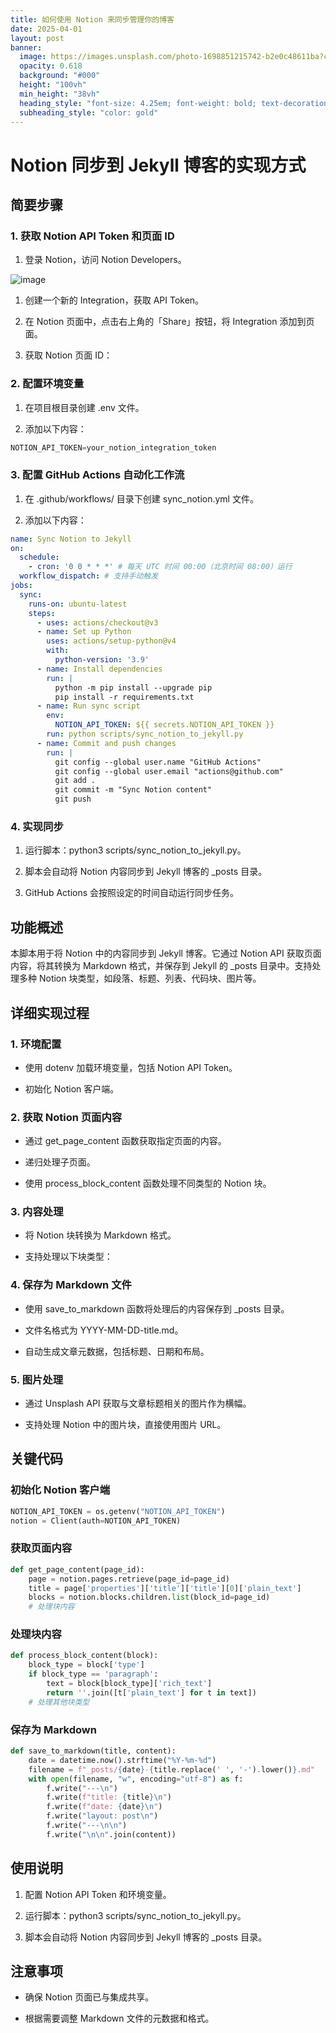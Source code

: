 ```yaml
---
title: 如何使用 Notion 来同步管理你的博客
date: 2025-04-01
layout: post
banner:
  image: https://images.unsplash.com/photo-1698851215742-b2e0c48611ba?crop=entropy&cs=tinysrgb&fit=max&fm=jpg&ixid=M3w2OTIwMzJ8MHwxfHJhbmRvbXx8fHx8fHx8fDE3NDM1MzIwNzl8&ixlib=rb-4.0.3&q=80&w=1080
  opacity: 0.618
  background: "#000"
  height: "100vh"
  min_height: "38vh"
  heading_style: "font-size: 4.25em; font-weight: bold; text-decoration: underline"
  subheading_style: "color: gold"
---
```


# Notion 同步到 Jekyll 博客的实现方式

## 简要步骤

### 1. 获取 Notion API Token 和页面 ID

1. 登录 Notion，访问 Notion Developers。

![image](https://prod-files-secure.s3.us-west-2.amazonaws.com/a7a0cc5a-89b9-4cda-8686-1fba0ca52f40/d19c1afe-dea5-4312-9333-786b0ba83054/image.png?X-Amz-Algorithm=AWS4-HMAC-SHA256&X-Amz-Content-Sha256=UNSIGNED-PAYLOAD&X-Amz-Credential=ASIAZI2LB4662VHHJGUX%2F20250401%2Fus-west-2%2Fs3%2Faws4_request&X-Amz-Date=20250401T182758Z&X-Amz-Expires=3600&X-Amz-Security-Token=IQoJb3JpZ2luX2VjEFoaCXVzLXdlc3QtMiJHMEUCIQD2QSVfBcgi1b7%2BGWOmHLMRTkh48bd3NERxAaGFIC2XHgIgRo54nWq5rSnD3GW1sMHSb%2BGrqZQezI8aV%2FCP4blqLWoqiAQIw%2F%2F%2F%2F%2F%2F%2F%2F%2F%2F%2FARAAGgw2Mzc0MjMxODM4MDUiDBam%2Fk5jYpp1RBW3ECrcAzPlDkmVC5RH4xq7%2FBmXGKWgreNYOWv%2FYw6H4GzAcQ39FZOz6lwP6hv1lANvLidoCC6H5aj02o0cpvgcs3oRgAU9T6KvUpOSHCC4GjXCI%2BgncrUv%2Fz42zIji2Oj9fzxvYyntdzVPJCjxtldbc%2FYJS8qPV6BAEVnKyJ2hKroIDzcWz3uZDYAvkG9fb5sLYUHUdxJZcvQvMEhggzfjRoudublq6jckJfIRuLEmtNGjx53AWBjWkmKHDhh%2FP%2BoIfBar188omS9%2BpJ50dW39PFtweGgRGefJsYQhHcRHgN3NqN2cAY4MSRqn2GTUbBtmlxyqyLhWJpW5oP0LAhhssDds%2FkVSvmphGyj606u01%2ByP%2Frp4FMvYQN%2Bp8tH99fQwp%2FpdxIXqC7BqI%2FFbW3zP6pS12V5%2BNVRECwGhBUkMUtEyjd%2Fmso8vDS%2BrLCt%2FWynAqFL%2BWtkXZOpf40yY8Pmev4%2FHCwEndxJPZrJdG5Hf9mfLRXGuS1aS9OrBkbEwHe4NISzAza04fsB93SDXqUhONiAcuYMdYEiH%2FVEGV8PtrLD4S54JyPz%2FzMcMRiapG%2B0GNoeiB0eMH%2BhPZwuzekG0SXfAyIZ%2F9ue5y9J68K2HEkbHBGk7yyPab8DqSwmzp%2FH%2FMNzWsL8GOqUBuuXrqqT1y2vdF3ruJB8577jFMgfXsmRY4JqjOkr0fE1wXcngF5%2FAC4Vw7QTqFEABM4ZobuFTeUkyFG1Ly5HVDamUY7%2BQUTuk0%2F8ejR2uK3ExgpIk9uU7hQKlGOFd4BzFkKtzBJwBphVFmHsI6FS4qz5xQaPHVXHKFydp1TCOdz%2B7II9F4tVLoTZTnJz7T6r4KGXj9fCXa1UEpzC%2F7JqJ37oJVvtY&X-Amz-Signature=99a87c45d9caf7e98b384b30a16988b16bc22c9341a341edc60d113f056a6442&X-Amz-SignedHeaders=host&x-id=GetObject)

1. 创建一个新的 Integration，获取 API Token。

1. 在 Notion 页面中，点击右上角的「Share」按钮，将 Integration 添加到页面。

1. 获取 Notion 页面 ID：


### 2. 配置环境变量

1. 在项目根目录创建 .env 文件。

1. 添加以下内容：

```javascript
NOTION_API_TOKEN=your_notion_integration_token
```

### 3. 配置 GitHub Actions 自动化工作流

1. 在 .github/workflows/ 目录下创建 sync_notion.yml 文件。

1. 添加以下内容：

```yaml
name: Sync Notion to Jekyll
on:
  schedule:
    - cron: '0 0 * * *' # 每天 UTC 时间 00:00（北京时间 08:00）运行
  workflow_dispatch: # 支持手动触发
jobs:
  sync:
    runs-on: ubuntu-latest
    steps:
      - uses: actions/checkout@v3
      - name: Set up Python
        uses: actions/setup-python@v4
        with:
          python-version: '3.9'
      - name: Install dependencies
        run: |
          python -m pip install --upgrade pip
          pip install -r requirements.txt
      - name: Run sync script
        env:
          NOTION_API_TOKEN: ${{ secrets.NOTION_API_TOKEN }}
        run: python scripts/sync_notion_to_jekyll.py
      - name: Commit and push changes
        run: |
          git config --global user.name "GitHub Actions"
          git config --global user.email "actions@github.com"
          git add .
          git commit -m "Sync Notion content"
          git push
```

### 4. 实现同步

1. 运行脚本：python3 scripts/sync_notion_to_jekyll.py。

1. 脚本会自动将 Notion 内容同步到 Jekyll 博客的 _posts 目录。

1. GitHub Actions 会按照设定的时间自动运行同步任务。

## 功能概述

本脚本用于将 Notion 中的内容同步到 Jekyll 博客。它通过 Notion API 获取页面内容，将其转换为 Markdown 格式，并保存到 Jekyll 的 _posts 目录中。支持处理多种 Notion 块类型，如段落、标题、列表、代码块、图片等。

## 详细实现过程

### 1. 环境配置

- 使用 dotenv 加载环境变量，包括 Notion API Token。

- 初始化 Notion 客户端。

### 2. 获取 Notion 页面内容

- 通过 get_page_content 函数获取指定页面的内容。

- 递归处理子页面。

- 使用 process_block_content 函数处理不同类型的 Notion 块。

### 3. 内容处理

- 将 Notion 块转换为 Markdown 格式。

- 支持处理以下块类型：


### 4. 保存为 Markdown 文件

- 使用 save_to_markdown 函数将处理后的内容保存到 _posts 目录。

- 文件名格式为 YYYY-MM-DD-title.md。

- 自动生成文章元数据，包括标题、日期和布局。

### 5. 图片处理

- 通过 Unsplash API 获取与文章标题相关的图片作为横幅。

- 支持处理 Notion 中的图片块，直接使用图片 URL。

## 关键代码

### 初始化 Notion 客户端

```python
NOTION_API_TOKEN = os.getenv("NOTION_API_TOKEN")
notion = Client(auth=NOTION_API_TOKEN)
```

### 获取页面内容

```python
def get_page_content(page_id):
    page = notion.pages.retrieve(page_id=page_id)
    title = page['properties']['title']['title'][0]['plain_text']
    blocks = notion.blocks.children.list(block_id=page_id)
    # 处理块内容
```

### 处理块内容

```python
def process_block_content(block):
    block_type = block['type']
    if block_type == 'paragraph':
        text = block[block_type]['rich_text']
        return ''.join([t['plain_text'] for t in text])
    # 处理其他块类型
```

### 保存为 Markdown

```python
def save_to_markdown(title, content):
    date = datetime.now().strftime("%Y-%m-%d")
    filename = f"_posts/{date}-{title.replace(' ', '-').lower()}.md"
    with open(filename, "w", encoding="utf-8") as f:
        f.write("---\n")
        f.write(f"title: {title}\n")
        f.write(f"date: {date}\n")
        f.write("layout: post\n")
        f.write("---\n\n")
        f.write("\n\n".join(content))
```

## 使用说明

1. 配置 Notion API Token 和环境变量。

1. 运行脚本：python3 scripts/sync_notion_to_jekyll.py。

1. 脚本会自动将 Notion 内容同步到 Jekyll 博客的 _posts 目录。

## 注意事项

- 确保 Notion 页面已与集成共享。

- 根据需要调整 Markdown 文件的元数据和格式。